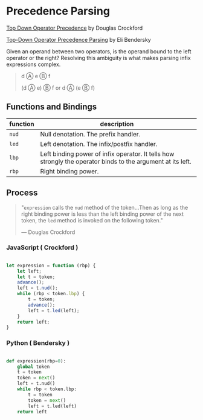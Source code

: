 # Precedence Parsing

[Top Down Operator Precedence](https://www.crockford.com/javascript/tdop/tdop.html)
by Douglas Crockford

[Top-Down Operator Precedence Parsing](https://eli.thegreenplace.net/2010/01/02/top-down-operator-precedence-parsing)
by Eli Bendersky

Given an operand between two operators, is the operand bound to the left operator or the right? 
Resolving this ambiguity is what makes parsing infix expressions complex.

> d Ⓐ e Ⓑ f
>
> (d Ⓐ e) Ⓑ f or d Ⓐ (e Ⓑ f)

## Functions and Bindings

| function | description                                                                                                 |
| -------- | ----------------------------------------------------------------------------------------------------------- |
| `nud`    | Null denotation. The prefix handler.                                                                        |
| `led`    | Left denotation. The infix/postfix handler.                                                                 |
| `lbp`    | Left binding power of infix operator. It tells how strongly the operator binds to the argument at its left. |
| `rbp`    | Right binding power.                                                                                        |

## Process

> "`expression` calls the `nud` method of the token...Then as long as the right binding power is less than 
> the left binding power of the next token, the `led` method is invoked on the following token." 
> 
> — Douglas Crockford

### JavaScript ( Crockford )

```javascript

let expression = function (rbp) {
    let left;
    let t = token;
    advance();
    left = t.nud();
    while (rbp < token.lbp) {
        t = token;
        advance();
        left = t.led(left);
    }
    return left;
}

```

### Python ( Bendersky )

```python

def expression(rbp=0):
    global token
    t = token
    token = next()
    left = t.nud()
    while rbp < token.lbp:
        t = token
        token = next()
        left = t.led(left)
    return left

```

